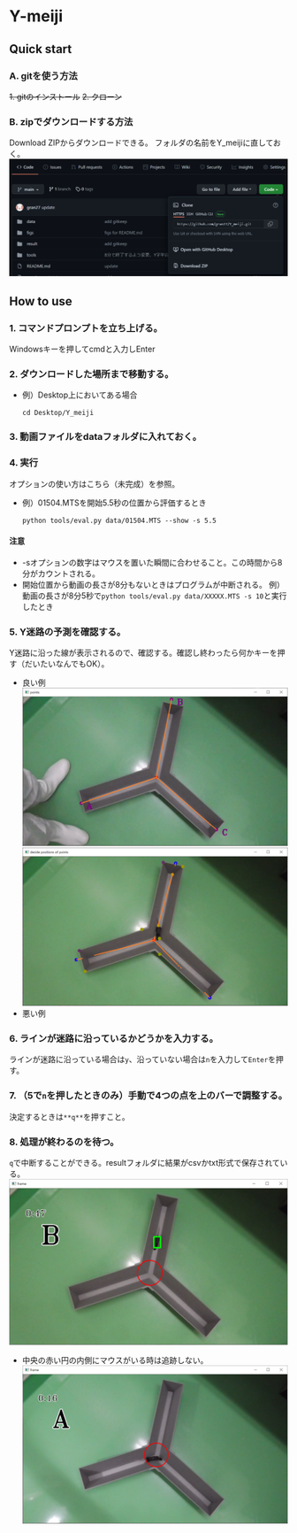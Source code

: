 # Y-meiji
## Quick start
### A. gitを使う方法
~~1. gitのインストール~~
~~2. クローン~~
### B. zipでダウンロードする方法
Download ZIPからダウンロードできる。
フォルダの名前をY_meijiに直しておく。
![savezip](https://github.com/gran27/Y_meiji/blob/main/figs/savezip.png)
## How to use
### 1. コマンドプロンプトを立ち上げる。
Windowsキーを押してcmdと入力しEnter
### 2. ダウンロードした場所まで移動する。
- 例）Desktop上においてある場合
  ```
  cd Desktop/Y_meiji
  ```
### 3. 動画ファイルをdataフォルダに入れておく。
### 4. 実行
オプションの使い方はこちら（未完成）を参照。
- 例）01504.MTSを開始5.5秒の位置から評価するとき
  ```
  python tools/eval.py data/01504.MTS --show -s 5.5
  ```
#### 注意
- -sオプションの数字はマウスを置いた瞬間に合わせること。この時間から8分がカウントされる。
- 開始位置から動画の長さが8分もないときはプログラムが中断される。
  例）動画の長さが8分5秒で`python tools/eval.py data/XXXXX.MTS -s 10`と実行したとき
### 5. Y迷路の予測を確認する。
Y迷路に沿った線が表示されるので、確認する。確認し終わったら何かキーを押す（だいたいなんでもOK）。
- 良い例
![example_Y](https://github.com/gran27/Y_meiji/blob/main/figs/points_auto.png)
![example_Y](https://github.com/gran27/Y_meiji/blob/main/figs/points_auto_bad.png)
- 悪い例
### 6. ラインが迷路に沿っているかどうかを入力する。
ラインが迷路に沿っている場合は`y`、沿っていない場合は`n`を入力して`Enter`を押す。
### 7. （5で`n`を押したときのみ）手動で4つの点を上のバーで調整する。
決定するときは`**q**`を押すこと。
### 8. 処理が終わるのを待つ。
`q`で中断することができる。resultフォルダに結果がcsvかtxt形式で保存されている。
![example](https://github.com/gran27/Y_meiji/blob/main/figs/ex_show.png)
- 中央の赤い円の内側にマウスがいる時は追跡しない。
![red circle](https://github.com/gran27/Y_meiji/blob/main/figs/incircle.png)

